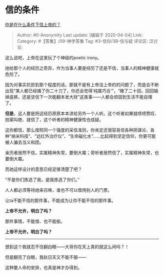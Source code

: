 # 信的条件
[你是在什么条件下信上帝的？](https://www.zhihu.com/question/20848046/answer/1126176960)

> Author: #0-Anonymity
> Last update: [编辑于 2020-04-04]
> Link:
> Category: #【答集】/09-神学答集
> Tag: #3-信仰/3B-信与疑
> 评论区:
> 泛讨论:

这么说吧，上帝在这里玩了个神级的poetic irony。

祂给那个人的经历之奇异，作为当事人要是经历了还是不信，当事人的精神健康就危险了。

因为对事实抗拒到那个程度的话，那就不是有上帝没上帝的的问题了，而是会不断出现“某人都已经捅了你二十刀了，你还会觉得‘纯属巧合’”，“赌了二十回，回回输掉底裤，还是坚信下一次能翻本发大财”这类事——人都会顽固到生活不能自理了。

**但是**，这人要是把这经历原原本本讲给另外一个人听。这个听者如果就啧啧赞叹、拍案叫绝、就信了，这个听者的精神健康性也成疑。

这你都信，那么按照同一个强度的采信准则，你肯定还很容易信各种阴谋论、各种“纳米科技”、“远红外治疗仪”、“生命磁化水”……比起得到坚定信仰，你更可能被人骗去当义和团。

亲历者居然不信，实属精神失常，要倒大霉；旁听者居然信了，实属精神失常，也要倒大霉。

而祂这样设计的意思已经足够清楚了吧？

“不是你们拣选了我，是我拣选了你们。”

人人都必须等待祂来召唤，谁也不可以借用别人的门票。

让ta不能不信的那件事，不能成为让你不能不信的那件事。

**上帝不允许，明白了吗？**

那件事情，不能借、也不能偷。

**上帝不允许，明白了吗？**

---

想到这个我就忍不住翻白眼——大哥你在天上真的就这么闲吗？！

但是翻完了白眼，我赵日天又不能不服——

这种要人命的安排，也真是神才办得到。
